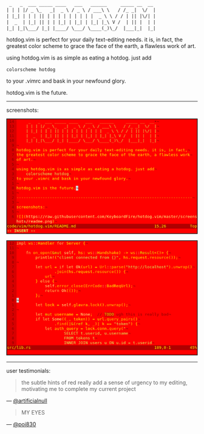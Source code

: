      _   _  ___ _____ ____   ___   ______     _____ __  __ 
    | | | |/ _ \_   _|  _ \ / _ \ / ___\ \   / /_ _|  \/  |
    | |_| | | | || | | | | | | | | |  _ \ \ / / | || |\/| |
    |  _  | |_| || | | |_| | |_| | |_| |_\ V /  | || |  | |
    |_| |_|\___/ |_| |____/ \___/ \____(_)\_/  |___|_|  |_|

hotdog.vim is perfect for your daily text-editing needs. it is, in fact,
the greatest color scheme to grace the face of the earth, a flawless work
of art.

using hotdog.vim is as simple as eating a hotdog. just add

    colorscheme hotdog

to your .vimrc and bask in your newfound glory.

hotdog.vim is the future.

--------------------------------------------------------------------------

screenshots:

![](https://raw.githubusercontent.com/KeyboardFire/hotdog.vim/master/screenshots/readme.png)

![](https://raw.githubusercontent.com/KeyboardFire/hotdog.vim/master/screenshots/glavra.png)

--------------------------------------------------------------------------

user testimonials:

> the subtle hints of red really add a sense of urgency to my editing,
> motivating me to complete my current project

— [@artificialnull](https://github.com/artificialnull)

> MY EYES

— [@poi830](https://github.com/poi830)
